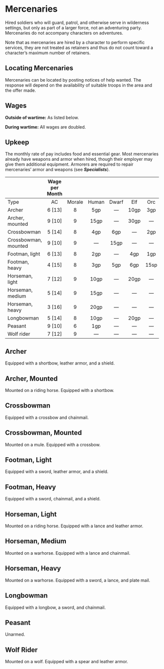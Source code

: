 # Mercenaries

Hired soldiers who will guard, patrol, and otherwise serve in wilderness settings, but only as part of a larger force, not an adventuring party. Mercenaries do not accompany characters on adventures.

Note that as mercenaries are hired by a character to perform specific services, they are not treated as retainers and thus do not count toward a character’s maximum number of retainers.

## Locating Mercenaries

Mercenaries can be located by posting notices of help wanted. The response will depend on the availability of suitable troops in the area and the offer made.

## Wages

**Outside of wartime:** As listed below.

**During wartime:** All wages are doubled.

## Upkeep

The monthly rate of pay includes food and essential gear. Most mercenaries already have weapons and armor when hired, though their employer may give them additional equipment. Armorers are required to repair mercenaries’ armor and weapons (see ***Specialists***).

|                      | Wage per Month |        |       |       |      |      |        |
| :------------------- | :------------: | :----: | :---: | :---: | :--: | :--: | :----: |
| Type                 |       AC       | Morale | Human | Dwarf | Elf  | Orc  | Goblin |
| Archer               |     6 [13]     |   8    |  5gp  |   —   | 10gp | 3gp  |  2gp   |
| Archer, mounted      |     9 [10]     |   9    | 15gp  |   —   | 30gp |  —   |   —    |
| Crossbowman          |     5 [14]     |   8    |  4gp  |  6gp  |  —   | 2gp  |   —    |
| Crossbowman, mounted |     9 [10]     |   9    |   —   | 15gp  |  —   |  —   |   —    |
| Footman, light       |     6 [13]     |   8    |  2gp  |   —   | 4gp  | 1gp  |  5sp   |
| Footman, heavy       |     4 [15]     |   8    |  3gp  |  5gp  | 6gp  | 15sp |   —    |
| Horseman, light      |     7 [12]     |   9    | 10gp  |   —   | 20gp |  —   |   —    |
| Horseman, medium     |     5 [14]     |   9    | 15gp  |   —   |  —   |  —   |   —    |
| Horseman, heavy      |     3 [16]     |   9    | 20gp  |   —   |  —   |  —   |   —    |
| Longbowman           |     5 [14]     |   8    | 10gp  |   —   | 20gp |  —   |   —    |
| Peasant              |     9 [10]     |   6    |  1gp  |   —   |  —   |  —   |   —    |
| Wolf rider           |     7 [12]     |   9    |   —   |   —   |  —   |  —   |  5gp   |

## Archer

Equipped with a shortbow, leather armor, and a shield.

## Archer, Mounted

Mounted on a riding horse. Equipped with a shortbow.

## Crossbowman

Equipped with a crossbow and chainmail.

## Crossbowman, Mounted

Mounted on a mule. Equipped with a crossbow.

## Footman, Light

Equipped with a sword, leather armor, and a shield.

## Footman, Heavy

Equipped with a sword, chainmail, and a shield.

## Horseman, Light

Mounted on a riding horse. Equipped with a lance and leather armor.

## Horseman, Medium

Mounted on a warhorse. Equipped with a lance and chainmail.

## Horseman, Heavy

Mounted on a warhorse. Equipped with a sword, a lance, and plate mail.

## Longbowman

Equipped with a longbow, a sword, and chainmail.

## Peasant

Unarmed.

## Wolf Rider

Mounted on a wolf. Equipped with a spear and leather armor.
